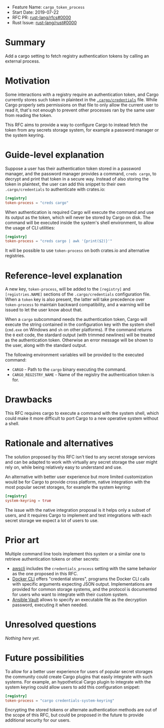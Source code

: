 - Feature Name: `cargo_token_process`
- Start Date: 2019-07-22
- RFC PR: [rust-lang/rfcs#0000](https://github.com/rust-lang/rfcs/pull/0000)
- Rust Issue: [rust-lang/rust#0000](https://github.com/rust-lang/rust/issues/0000)

# Summary
[summary]: #summary

Add a cargo setting to fetch registry authentication tokens by calling an
external process.

# Motivation
[motivation]: #motivation

Some interactions with a registry require an authentication token, and Cargo
currently stores such token in plaintext in the [`.cargo/credentials`][creds]
file. While Cargo properly sets permissions on that file to only allow the
current user to read it, that's not enough to prevent other processes ran by
the same user from reading the token.

This RFC aims to provide a way to configure Cargo to instead fetch the token
from any secrets storage system, for example a password manager or the system
keyring.

[creds]: https://doc.rust-lang.org/stable/cargo/reference/config.html#credentials

# Guide-level explanation
[guide-level-explanation]: #guide-level-explanation

Suppose a user has their authentication token stored in a password manager, and
the password manager provides a command, `creds cargo`, to decrypt and print
that token in a secure way. Instead of also storing the token in plaintext, the
user can add this snippet to their own `.cargo/credentials` to authenticate
with crates.io:

```toml
[registry]
token-process = "creds cargo"
```

When authentication is required Cargo will execute the command and use its
output as the token, which will never be stored by Cargo on disk. The command
will be executed inside the system's shell environment, to allow the usage of
CLI utilities:

```toml
[registry]
token-process = "creds cargo | awk '{print($2)}'"
```

It will be possible to use `token-process` on both crates.io and alternative
registries.

# Reference-level explanation
[reference-level-explanation]: #reference-level-explanation

A new key, `token-process`, will be added to the `[registry]` and
`[registries.NAME]` sections of the `.cargo/credentials` configuration file.
When a `token` key is also present, the latter will take precedence over
`token-process` to maintain backward compatibility, and a warning will be
issued to let the user know about that.

When a `cargo` subcommand needs the authentication token, Cargo will execute
the string contained in the configuration key with the system shell (`cmd.exe`
on Windows and `sh` on other platforms). If the command returns the `0` exit
code, the stardard output (with trimmed newlines) will be treated as the
authentication token. Otherwise an error message will be shown to the user,
along with the standard output.

The following environment variables will be provided to the executed command:

* `CARGO` - Path to the `cargo` binary executing the command.
* `CARGO_REGISTRY_NAME` - Name of the registry the authentication token is for.

# Drawbacks
[drawbacks]: #drawbacks

This RFC requires cargo to execute a command with the system shell, which could
make it more difficult to port Cargo to a new operative system without a shell.

# Rationale and alternatives
[rationale-and-alternatives]: #rationale-and-alternatives

The solution proposed by this RFC isn't tied to any secret storage services and
can be adapted to work with virtually any secret storage the user might rely
on, while being relatively easy to understand and use.

An alternative with better user experience but more limited customization would
be for Cargo to provide cross platform, native integration with the most popular
secret storages, for example the system keyring:

```toml
[registry]
system-keyring = true
```

The issue with the native integration proposal is it helps only a subset of
users, and it requires Cargo to implement and test integrations with each
secret storage we expect a lot of users to use.

# Prior art
[prior-art]: #prior-art

Multiple command line tools implement this system or a similar one to retrieve
authentication tokens or other secrets:

* [awscli][awscli] includes the `credentials_process` setting with the same
  behavior as the one proposed in this RFC.
* [Docker CLI][docker] offers "credential stores", programs the Docker CLI
  calls with specific arguments expecting JSON output. Implementations are
  provided for common storage systems, and the protocol is documented for users
  who want to integrate with their custom system.
* [Ansible Vault][ansible] allows to specify an executable file as the
  decryption password, executing it when needed.

[awscli]: https://docs.aws.amazon.com/cli/latest/userguide/cli-configure-sourcing-external.html
[docker]: https://docs.docker.com/engine/reference/commandline/login/#credentials-store
[ansible]: https://docs.ansible.com/ansible/latest/user_guide/vault.html#providing-vault-passwords

# Unresolved questions
[unresolved-questions]: #unresolved-questions

*Nothing here yet.*

# Future possibilities
[future-possibilities]: #future-possibilities

To allow for a better user experience for users of popular secret storages the
community could create Cargo plugins that easily integrate with such systems.
For example, an hypothetical Cargo plugin to integrate with the system keyring
could allow users to add this configuration snippet:

```toml
[registry]
token-process = "cargo credentials-system-keyring"
```

Encrypting the stored tokens or alternate authentication methods are out of the
scope of this RFC, but could be proposed in the future to provide additional
security for our users.

